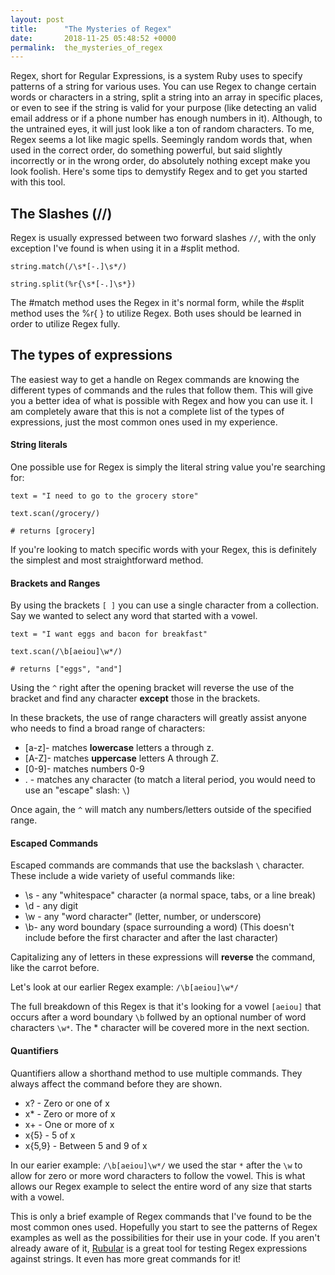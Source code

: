 ```yaml
---
layout: post
title:      "The Mysteries of Regex"
date:       2018-11-25 05:48:52 +0000
permalink:  the_mysteries_of_regex
---
```



Regex, short for Regular Expressions, is a system Ruby uses to specify patterns of a string for various uses. You can use Regex to change certain words or characters in a string, split a string into an array in specific places, or even to see if the string is valid for your purpose (like detecting an valid email address or if a phone number has enough numbers in it). Although, to the untrained eyes, it will just look like a ton of random characters. To me, Regex seems a lot like magic spells. Seemingly random words that, when used in the correct order, do something powerful, but said slightly incorrectly or in the wrong order, do absolutely nothing except make you look foolish. Here's some tips to demystify Regex and to get you  started with this tool.

## The Slashes (//)

Regex is usually expressed between two forward slashes `//`, with the only exception I've found is when using it in a #split method.

```
string.match(/\s*[-.]\s*/)

string.split(%r{\s*[-.]\s*})
```

The #match method uses the Regex in it's normal form, while the #split method uses the %r{ } to utilize Regex. Both uses should be learned in order to utilize Regex fully.

## The types of expressions

The easiest way to get a handle on Regex commands are knowing the different types of commands and the rules that follow them. This will give you a better idea of what is possible with Regex and how you can use it. I am completely aware that this is not a complete list of the types of expressions, just the most common ones used in my experience.

#### String literals

One possible use for Regex is simply the literal string value you're searching for:

```
text = "I need to go to the grocery store"

text.scan(/grocery/)

# returns [grocery]
```

If you're looking to match specific words with your Regex, this is definitely the simplest and most straightforward method.


#### Brackets and Ranges

By using the brackets `[ ]` you can use a single character from a collection. Say we wanted to select any word that started with a vowel.

```
text = "I want eggs and bacon for breakfast"

text.scan(/\b[aeiou]\w*/)

# returns ["eggs", "and"]
```

Using the `^` right after the opening bracket will reverse the use of the bracket and find any character **except** those in the brackets.

In these brackets, the use of range characters will greatly assist anyone who needs to find a broad range of characters:

* [a-z]- matches **lowercase** letters a through z.
* [A-Z]- matches **uppercase** letters A through Z.
* [0-9]- matches numbers 0-9
* . - matches any character (to match a literal period, you would need to use an "escape" slash: `\`)

Once again, the `^` will match any numbers/letters outside of the specified range.


#### Escaped Commands

Escaped commands are commands that use the backslash `\` character. These include a wide variety of useful commands like:

* \s - any "whitespace" character (a normal space, tabs, or a line break)
* \d - any digit
* \w - any "word character" (letter, number, or underscore)
* \b-  any word boundary (space surrounding a word) (This doesn't include before the first character and after the last character)

Capitalizing any of letters in these expressions will **reverse** the command, like the carrot before.

Let's look at our earlier Regex example: `/\b[aeiou]\w*/`

The full breakdown of this Regex is that it's looking for a vowel `[aeiou]` that occurs after a word boundary `\b` follwed by an optional number of word characters `\w*`. The * character will be covered more in the next section. 


#### Quantifiers

Quantifiers allow a shorthand method to use multiple commands. They always affect the command before they are shown. 

* x? - Zero or one of x
* x* - Zero or more of x
* x+ - One or more of x
* x{5} - 5 of x
* x{5,9} - Between 5 and 9 of x

In our earier example: `/\b[aeiou]\w*/` we used the star `*` after the `\w` to allow for zero or more word characters to follow the vowel. This is what allows our Regex example to select the entire word of any size that starts with a vowel.


This is only a brief example of Regex commands that I've found to be the most common ones used. Hopefully you start to see the patterns of Regex examples as well as the possibilities for their use in your code. If you aren't already  aware of it, [Rubular](http://rubular.com) is a great tool for testing Regex expressions against strings. It even has more great commands for it! 
